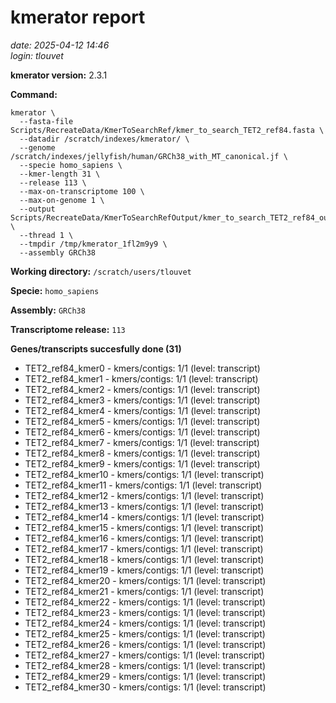 # kmerator report
*date: 2025-04-12 14:46*  
*login: tlouvet*

**kmerator version:** 2.3.1

**Command:**

```
kmerator \
  --fasta-file Scripts/RecreateData/KmerToSearchRef/kmer_to_search_TET2_ref84.fasta \
  --datadir /scratch/indexes/kmerator/ \
  --genome /scratch/indexes/jellyfish/human/GRCh38_with_MT_canonical.jf \
  --specie homo_sapiens \
  --kmer-length 31 \
  --release 113 \
  --max-on-transcriptome 100 \
  --max-on-genome 1 \
  --output Scripts/RecreateData/KmerToSearchRefOutput/kmer_to_search_TET2_ref84_output \
  --thread 1 \
  --tmpdir /tmp/kmerator_1fl2m9y9 \
  --assembly GRCh38
```

**Working directory:** `/scratch/users/tlouvet`

**Specie:** `homo_sapiens`

**Assembly:** `GRCh38`

**Transcriptome release:** `113`

**Genes/transcripts succesfully done (31)**

- TET2_ref84_kmer0 - kmers/contigs: 1/1 (level: transcript)
- TET2_ref84_kmer1 - kmers/contigs: 1/1 (level: transcript)
- TET2_ref84_kmer2 - kmers/contigs: 1/1 (level: transcript)
- TET2_ref84_kmer3 - kmers/contigs: 1/1 (level: transcript)
- TET2_ref84_kmer4 - kmers/contigs: 1/1 (level: transcript)
- TET2_ref84_kmer5 - kmers/contigs: 1/1 (level: transcript)
- TET2_ref84_kmer6 - kmers/contigs: 1/1 (level: transcript)
- TET2_ref84_kmer7 - kmers/contigs: 1/1 (level: transcript)
- TET2_ref84_kmer8 - kmers/contigs: 1/1 (level: transcript)
- TET2_ref84_kmer9 - kmers/contigs: 1/1 (level: transcript)
- TET2_ref84_kmer10 - kmers/contigs: 1/1 (level: transcript)
- TET2_ref84_kmer11 - kmers/contigs: 1/1 (level: transcript)
- TET2_ref84_kmer12 - kmers/contigs: 1/1 (level: transcript)
- TET2_ref84_kmer13 - kmers/contigs: 1/1 (level: transcript)
- TET2_ref84_kmer14 - kmers/contigs: 1/1 (level: transcript)
- TET2_ref84_kmer15 - kmers/contigs: 1/1 (level: transcript)
- TET2_ref84_kmer16 - kmers/contigs: 1/1 (level: transcript)
- TET2_ref84_kmer17 - kmers/contigs: 1/1 (level: transcript)
- TET2_ref84_kmer18 - kmers/contigs: 1/1 (level: transcript)
- TET2_ref84_kmer19 - kmers/contigs: 1/1 (level: transcript)
- TET2_ref84_kmer20 - kmers/contigs: 1/1 (level: transcript)
- TET2_ref84_kmer21 - kmers/contigs: 1/1 (level: transcript)
- TET2_ref84_kmer22 - kmers/contigs: 1/1 (level: transcript)
- TET2_ref84_kmer23 - kmers/contigs: 1/1 (level: transcript)
- TET2_ref84_kmer24 - kmers/contigs: 1/1 (level: transcript)
- TET2_ref84_kmer25 - kmers/contigs: 1/1 (level: transcript)
- TET2_ref84_kmer26 - kmers/contigs: 1/1 (level: transcript)
- TET2_ref84_kmer27 - kmers/contigs: 1/1 (level: transcript)
- TET2_ref84_kmer28 - kmers/contigs: 1/1 (level: transcript)
- TET2_ref84_kmer29 - kmers/contigs: 1/1 (level: transcript)
- TET2_ref84_kmer30 - kmers/contigs: 1/1 (level: transcript)
